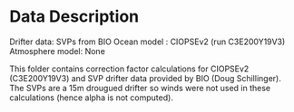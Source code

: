 # Data Description

Drifter data: SVPs from BIO
Ocean model : CIOPSEv2 (run C3E200Y19V3)
Atmosphere model: None

This folder contains correction factor calculations for CIOPSEv2 (C3E200Y19V3) and SVP drifter data provided by BIO (Doug Schillinger). The SVPs are a 15m drougued drifter so winds were not used in these calculations (hence alpha is not computed).